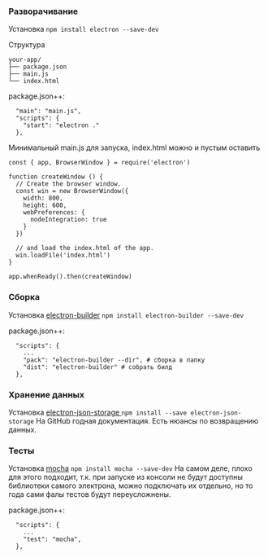 ### Разворачивание
Установка `npm install electron --save-dev`

Структура
```
your-app/
├── package.json
├── main.js
└── index.html
```

package.json++:
```
  "main": "main.js",
  "scripts": {
    "start": "electron ."
  },
```

Минимальный main.js для запуска, index.html можно и пустым оставить
```
const { app, BrowserWindow } = require('electron')

function createWindow () {
  // Create the browser window.
  const win = new BrowserWindow({
    width: 800,
    height: 600,
    webPreferences: {
      nodeIntegration: true
    }
  })

  // and load the index.html of the app.
  win.loadFile('index.html')
}

app.whenReady().then(createWindow)
```

### Сборка

Установка [electron-builder](https://github.com/electron-userland/electron-builder) 
`npm install electron-builder --save-dev`

package.json++:
```
  "scripts": {
    ...
    "pack": "electron-builder --dir", # сборка в папку
    "dist": "electron-builder" # собрать билд
  },
```
### Хранение данных

Установка [electron-json-storage
](https://github.com/electron-userland/electron-json-storage) 
`npm install --save electron-json-storage`
На GitHub годная документация.
Есть нюансы по возвращению данных. 

### Тесты

Установка [mocha](https://mochajs.org/) 
`npm install mocha --save-dev`
На самом деле, плохо для этого подходит, т.к. при запуске из консоли не будут доступны библиотеки самого электрона, можно подключать их отдельно, но то года сами фалы тестов будут переусложнены.

package.json++:
```
  "scripts": {
    ...
    "test": "mocha",
  },
```

